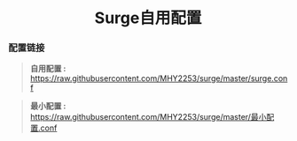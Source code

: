 <h1 align="center">Surge自用配置</h1>

### 配置链接

> **自用配置 :** https://raw.githubusercontent.com/MHY2253/surge/master/surge.conf<br>

> **最小配置 :** https://raw.githubusercontent.com/MHY2253/surge/master/最小配置.conf<br>
